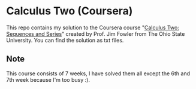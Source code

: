 # Calculus Two (Coursera)

This repo contains my solution to the Coursera course "[Calculus Two: Sequences and Series](https://www.coursera.org/learn/advanced-calculus)" created by Prof. Jim  Fowler from The Ohio State University.  You can find the solution as txt files. 



## Note

This course consists of 7 weeks, I have solved them all except the 6th and 7th week because I'm too busy :). 